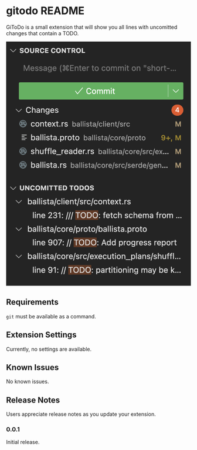 # gitodo README

GiToDo is a small extension that will show you all lines with uncomitted changes that contain a TODO.

![Screenshot of GiToDo](./media/screenshot.png)

## Requirements

`git` must be available as a command.

## Extension Settings

Currently, no settings are available.

## Known Issues

No known issues.

## Release Notes

Users appreciate release notes as you update your extension.

### 0.0.1

Initial release.
